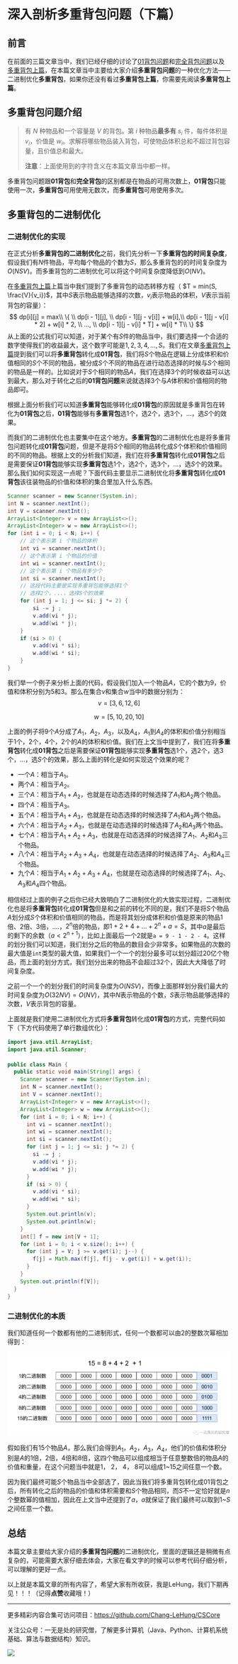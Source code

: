 # 深入剖析多重背包问题（下篇）

## 前言

在前面的三篇文章当中，我们已经仔细的讨论了[01背包问题](https://mp.weixin.qq.com/s?__biz=Mzg3ODgyNDgwNg==&mid=2247484416&idx=1&sn=d8aa70bc642c94a127ea67409808980f&chksm=cf0c9809f87b111f2fb092adba83da7e5463a8f5eaa92914ddb975065428a1a80a7d6bc53f3a&token=883596793&lang=zh_CN#rd)和[完全背包问题](https://mp.weixin.qq.com/s?__biz=Mzg3ODgyNDgwNg==&mid=2247484544&idx=1&sn=c4de17583010430fa519ecd1703bedea&chksm=cf0c9889f87b119fe5621bacf417b163020dcd8a7c0ed63df94de20ba67ae742b4d86e22ae16&token=883596793&lang=zh_CN#rd)以及[多重背包上篇](https://juejin.cn/post/7120663634354634788)，在本篇文章当中主要给大家介绍**多重背包问题**的一种优化方法——二进制优化**多重背包**，如果你还没有看过**多重背包上篇**，你需要先阅读**多重背包上篇**。

## 多重背包问题介绍

>有 $N$ 种物品和一个容量是 $V$ 的背包。第 $i$ 种物品**最多有** $s_i$ 件，每件体积是 $v_i$，价值是 $w_i$。求解将哪些物品装入背包，可使物品体积总和不超过背包容量，且价值总和最大。
>
>**注意**：上面使用到的字符含义在本篇文章当中都一样。

多重背包问题跟**01背包**和**完全背包**的区别都是在物品的可用次数上，**01背包**只能使用一次，**多重背包**可用使用无数次，而**多重背包**可用使用多次。

## 多重背包的二进制优化

### 二进制优化的实现

在正式分析**多重背包的二进制优化**之前，我们先分析一下**多重背包的时间复杂度**，假设我们有$N$件物品，平均每个物品的个数为$S$，那么多重背包的的时间复杂度为$O(NSV)$。而多重背包的二进制优化可以将这个时间复杂度降低到$O(NV)$。

在[多重背包上篇](https://juejin.cn/post/7120663634354634788)上篇当中我们提到了多重背包的动态转移方程（ $T = min(S, \frac{V}{v_i})$，其中$S$表示物品能够选择的次数，$v_i$表示物品的体积，$V$表示当前背包的容量）：
$$
dp[i][j] = 
max\\
\{ \\
dp[i - 1][j], \\
dp[i - 1][j - v[i]] + w[i],\\
dp[i - 1][j - v[i] * 2] + w[i] * 2, \\
..., \\
dp[i - 1][j - v[i] * T] + w[i] * T\\
\}
$$
从上面的公式我们可以知道，对于某个有$S$件的物品当中，我们要选择一个合适的数字使得我们的收益最大，这个数字可能是$1, 2, 3, 4, ..., S$。我们在文章[多重背包上篇](https://juejin.cn/post/7120663634354634788)提到我们可以将**多重背包**转化成**01背包**，我们将$S$个物品在逻辑上分成体积和价值相同的$S$个不同的物品，被分成$S$个不同的物品在进行动态选择的时候与$S$个相同的物品是一样的。比如说对于$S$个相同的物品$A$，我们在选择3个的时候收益可以达到最大，那么对于转化之后的**01背包问题**来说就选择3个与$A$体积和价值相同的物品即可。

根据上面分析我们可以知道**多重背包**能够转化成**01背包**的原因就是多重背包在转化为**01背包**之后，**01背包**能够有**多重背包**选1个，选2个，选3个，...，选$S$个的效果。

而我们的二进制优化也主要集中在这个地方。**多重背包**的二进制优化也是将多重背包问题转化成**01背包**问题，但是不是将$S$个相同的物品转化成$S$个体积和价值相同的不同的物品。根据上文的分析我们知道，我们在将**多重背包**转化成**01背包**之后是需要保证**01背包**能够实现**多重背包**选1个，选2个，选3个，...，选$S$个的效果。那么我们如何实现这一点呢？下面代码主要显示二进制优化将**多重背包**转化成**01背包**该往装物品的价值和体积的集合里加入什么东西。

```java
Scanner scanner = new Scanner(System.in);
int N = scanner.nextInt();
int V = scanner.nextInt();
ArrayList<Integer> v = new ArrayList<>();
ArrayList<Integer> w = new ArrayList<>();
for (int i = 0; i < N; i++) {
    // 这个表示第 i 个物品的体积
    int vi = scanner.nextInt();
    // 这个表示第 i 个物品的价值
    int wi = scanner.nextInt();
    // 这个表示第 i 个物品有多少个
    int si = scanner.nextInt();
    // 这段代码主要是实现多重背包能够选择1个
    // 选择2个，...，选择S个的效果
    for (int j = 1; j <= si; j *= 2) {
        si -= j ;
        v.add(vi * j);
        w.add(wi * j);
    }
    if (si > 0) {
        v.add(vi * si);
        w.add(wi * si);
    }
}
```

我们举一个例子来分析上面的代码，假设我们加入一个物品$A$，它的个数为9，价值和体积分别为5和3。那么在集合$v$和集合$w$当中的数据分别为：
$$
v = [3, 6, 12, 6]
$$

$$
w  = [5, 10, 20, 10]
$$

上面的例子将9个$A$分成了$A_1$，$A_2$，$A_3$，以及$A_4$，$A_1$到$A_4$的体积和价值分别相当于1个，2个，4个，2个的$A$的体积和价值。我们在上文当中提到了，我们在将**多重背包**转化成**01背包**之后是需要保证**01背包**能够实现**多重背包**选1个，选2个，选3个，...，选$S$个的效果，那么上面的转化是如何实现这个效果的呢？

- 一个$A$：相当于$A_1$。
- 两个$A$：相当于$A_2$。
- 三个$A$：相当于$A_1 + A_2$，也就是在动态选择的时候选择了$A_1$和$A_2$两个物品。
- 四个$A$：相当于$A_3$。
- 五个$A$：相当于$A_1 + A_3$，也就是在动态选择的时候选择了$A_1$和$A_3$两个物品。
- 六个$A$：相当于$A_2 + A_3$，也就是在动态选择的时候选择了$A_2$和$A_3$两个物品。
- 七个$A$：相当于$A_1 + A_2 + A_3$，也就是在动态选择的时候选择了$A_1$、$A_2$和$A_3$三个物品。
- 八个$A$：相当于$A_2 + A_3 + A_4$，也就是在动态选择的时候选择了$A_2$、$A_3$和$A_4$三个物品。
- 九个$A$：相当于$A_1 + A_2 + A_3 + A_4$，也就是在动态选择的时候选择了$A_1$、$A_2$、$A_3$和$A_4$四个物品。

相信经过上面的例子之后你已经大致明白了二进制优化的大致实现过程，二进制优化也是将**多重背包**转化成**01背包**但是和之前的转化不同的是，我们不是将$S$个物品$A$划分成$S$个体积和价值相同的物品，而是将其划分成体积和价值是原来的物品1倍、2倍、3倍，....，$2^n$倍的物品，即$1 + 2 + 4 + ... + 2^n + a = S$，其中$a$是最后的剩下的余数（$a \lt 2^{n + 1}$），比如上面最后一个2就是`a = 9 - 1 - 2 - 4`。这样的划分我们可以知道，我们划分之后的物品的数目会少非常多。如果物品的次数的最大值是`int`类型的最大值，如果我们一个一个的划分最多可以划分超过20亿个物品，而上面的划分方式，我们划分出来的物品不会超过32个，因此大大降低了时间复杂度。

之前一个一个的划分我们的时间复杂度为$O(NSV)$，而像上面那样划分我们最大的时间复杂度为$O(32NV) = O(NV)$，其中$N$表示物品的个数，$S$表示物品能够选择的次数，$V$表示背包的容量。

上面就是我们使用二进制优化方式将**多重背包**转化成**01背包**的方式，完整代码如下（下方代码使用了单行数组优化）：

```java
import java.util.ArrayList;
import java.util.Scanner;

public class Main {
  public static void main(String[] args) {
    Scanner scanner = new Scanner(System.in);
    int N = scanner.nextInt();
    int V = scanner.nextInt();
    ArrayList<Integer> v = new ArrayList<>();
    ArrayList<Integer> w = new ArrayList<>();
    for (int i = 0; i < N; i++) {
      int vi = scanner.nextInt();
      int wi = scanner.nextInt();
      int si = scanner.nextInt();
      for (int j = 1; j <= si; j *= 2) {
        si -= j ;
        v.add(vi * j);
        w.add(wi * j);
      }
      if (si > 0) {
        v.add(vi * si);
        w.add(wi * si);
      }
      System.out.println(v);
      System.out.println(w);
    }
    int[] f = new int[V + 1];
    for (int i = 0; i < v.size(); i++) {
      for (int j = V; j >= v.get(i); j--) {
        f[j] = Math.max(f[j], f[j - v.get(i)] + w.get(i));
      }
    }
    System.out.println(f[V]);
  }
}

```

### 二进制优化的本质

我们知道任何一个数都有他的二进制形式，任何一个数都可以由2的整数次幂相加得到：

<img src="../images/hashmap/01-hashmap40.png" alt="01-hashmap40" style="zoom:80%;" />

假如我们有15个物品$A$，那么我们会得到$A_1$，$A_2$，$A_3$，$A_4$，他们的价值和体积分别是$A$的1倍，2倍，4倍和8倍，这四个物品可以组成相当于任意整数倍的物品$A$的价值和重量，在这个问题当中就是1， 2， 4， 8可以组成1~15之间任意一个数。

因为我们最终可能$S$个物品当中全部选了，因此当我们将多重背包转化成01背包之后，所有转化之后的物品的价值和体积需要和$S$个物品相同，而$S$不一定恰好就是$n$个整数幂的值相加，因此在上文当中还提到了$a$，$a$就保证了我们最终可以取到1~$S$之间任意一个数。

## 总结

本篇文章主要给大家介绍的**多重背包问题**的二进制优化，里面的逻辑还是稍微有点复杂的，可能需要大家仔细去体会，大家在看文字的时候可以参考代码仔细分析，可以理解的更好一点。

以上就是本篇文章的所有内容了，希望大家有所收获，我是LeHung，我们下期再见！！！（记得**点赞**收藏哦！）

---

更多精彩内容合集可访问项目：<https://github.com/Chang-LeHung/CSCore>

关注公众号：一无是处的研究僧，了解更多计算机（Java、Python、计算机系统基础、算法与数据结构）知识。

![](https://img2022.cnblogs.com/blog/2519003/202207/2519003-20220703200459566-1837431658.jpg)